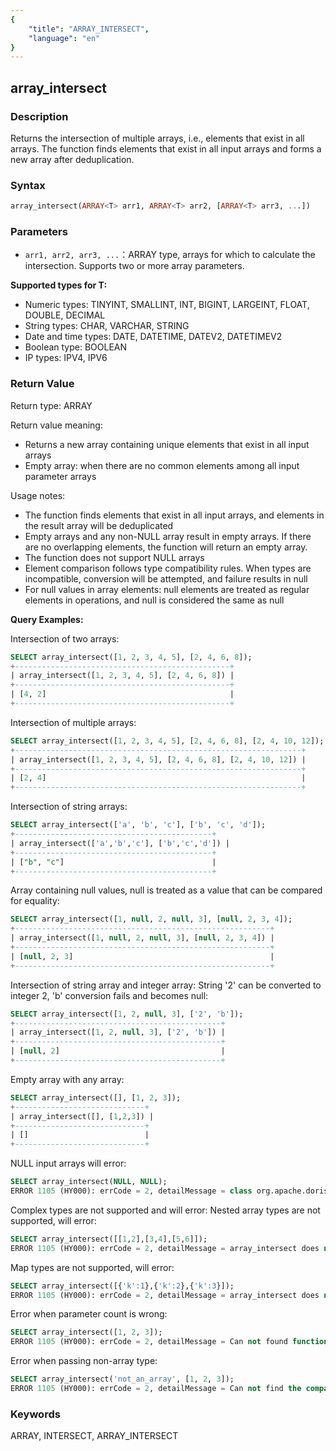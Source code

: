 ```yaml
---
{
    "title": "ARRAY_INTERSECT",
    "language": "en"
}
---
```


## array_intersect

<version since="2.0.0">

</version>

### Description

Returns the intersection of multiple arrays, i.e., elements that exist in all arrays. The function finds elements that exist in all input arrays and forms a new array after deduplication.

### Syntax

```sql
array_intersect(ARRAY<T> arr1, ARRAY<T> arr2, [ARRAY<T> arr3, ...])
```

### Parameters

- `arr1, arr2, arr3, ...`：ARRAY<T> type, arrays for which to calculate the intersection. Supports two or more array parameters.

**Supported types for T:**
- Numeric types: TINYINT, SMALLINT, INT, BIGINT, LARGEINT, FLOAT, DOUBLE, DECIMAL
- String types: CHAR, VARCHAR, STRING
- Date and time types: DATE, DATETIME, DATEV2, DATETIMEV2
- Boolean type: BOOLEAN
- IP types: IPV4, IPV6

### Return Value

Return type: ARRAY<T>

Return value meaning:
- Returns a new array containing unique elements that exist in all input arrays
- Empty array: when there are no common elements among all input parameter arrays

Usage notes:
- The function finds elements that exist in all input arrays, and elements in the result array will be deduplicated
- Empty arrays and any non-NULL array result in empty arrays. If there are no overlapping elements, the function will return an empty array.
- The function does not support NULL arrays
- Element comparison follows type compatibility rules. When types are incompatible, conversion will be attempted, and failure results in null
- For null values in array elements: null elements are treated as regular elements in operations, and null is considered the same as null

**Query Examples:**

Intersection of two arrays:
```sql
SELECT array_intersect([1, 2, 3, 4, 5], [2, 4, 6, 8]);
+------------------------------------------------+
| array_intersect([1, 2, 3, 4, 5], [2, 4, 6, 8]) |
+------------------------------------------------+
| [4, 2]                                         |
+------------------------------------------------+
```

Intersection of multiple arrays:
```sql
SELECT array_intersect([1, 2, 3, 4, 5], [2, 4, 6, 8], [2, 4, 10, 12]);
+----------------------------------------------------------------+
| array_intersect([1, 2, 3, 4, 5], [2, 4, 6, 8], [2, 4, 10, 12]) |
+----------------------------------------------------------------+
| [2, 4]                                                         |
+----------------------------------------------------------------+
```

Intersection of string arrays:
```sql
SELECT array_intersect(['a', 'b', 'c'], ['b', 'c', 'd']);
+--------------------------------------------+
| array_intersect(['a','b','c'], ['b','c','d']) |
+--------------------------------------------+
| ["b", "c"]                                 |
+--------------------------------------------+
```

Array containing null values, null is treated as a value that can be compared for equality:
```sql
SELECT array_intersect([1, null, 2, null, 3], [null, 2, 3, 4]);
+---------------------------------------------------------+
| array_intersect([1, null, 2, null, 3], [null, 2, 3, 4]) |
+---------------------------------------------------------+
| [null, 2, 3]                                            |
+---------------------------------------------------------+
```

Intersection of string array and integer array:
String '2' can be converted to integer 2, 'b' conversion fails and becomes null:
```sql
SELECT array_intersect([1, 2, null, 3], ['2', 'b']);
+----------------------------------------------+
| array_intersect([1, 2, null, 3], ['2', 'b']) |
+----------------------------------------------+
| [null, 2]                                    |
+----------------------------------------------+
```

Empty array with any array:
```sql
SELECT array_intersect([], [1, 2, 3]);
+-----------------------------+
| array_intersect([], [1,2,3]) |
+-----------------------------+
| []                          |
+-----------------------------+
```

NULL input arrays will error:
```sql
SELECT array_intersect(NULL, NULL);
ERROR 1105 (HY000): errCode = 2, detailMessage = class org.apache.doris.nereids.types.NullType cannot be cast to class org.apache.doris.nereids.types.ArrayType (org.apache.doris.nereids.types.NullType and org.apache.doris.nereids.types.ArrayType are in unnamed module of loader 'app')
```

Complex types are not supported and will error:
Nested array types are not supported, will error:
```sql
SELECT array_intersect([[1,2],[3,4],[5,6]]);
ERROR 1105 (HY000): errCode = 2, detailMessage = array_intersect does not support type ARRAY<ARRAY<TINYINT>>, expression is array_intersect([[1, 2], [3, 4], [5, 6]])
```

Map types are not supported, will error:
```sql
SELECT array_intersect([{'k':1},{'k':2},{'k':3}]);
ERROR 1105 (HY000): errCode = 2, detailMessage = array_intersect does not support type ARRAY<MAP<VARCHAR(1),TINYINT>>, expression is array_intersect([map('k', 1), map('k', 2), map('k', 3)])
```

Error when parameter count is wrong:
```sql
SELECT array_intersect([1, 2, 3]);
ERROR 1105 (HY000): errCode = 2, detailMessage = Can not found function 'array_intersect' which has 1 arity. Candidate functions are: [array_intersect(Expression, Expression, ...)]
```

Error when passing non-array type:
```sql
SELECT array_intersect('not_an_array', [1, 2, 3]);
ERROR 1105 (HY000): errCode = 2, detailMessage = Can not find the compatibility function signature: array_intersect(VARCHAR(12), ARRAY<INT>)
```

### Keywords

ARRAY, INTERSECT, ARRAY_INTERSECT
